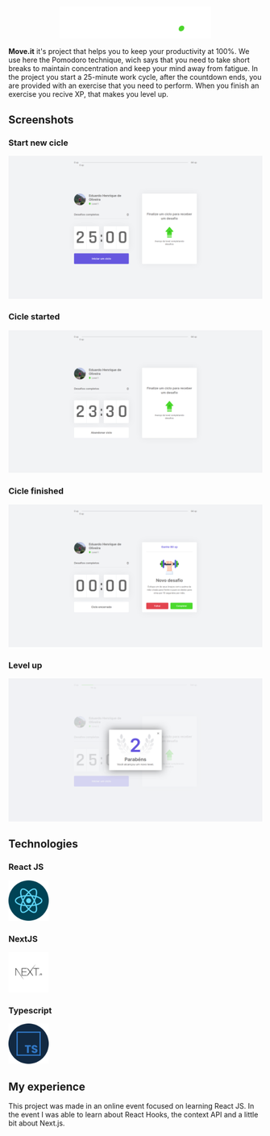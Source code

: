 <div align="center">
    <img src="public/full_logo.png" width="300px">
</div>

<strong>Move.it</strong> it's project that helps you to keep your productivity at 100%. We use here the Pomodoro technique, wich says that you need to take short breaks to maintain concentration and keep your mind away from fatigue. In the project you start a 25-minute work cycle, after the countdown ends, you are provided with an exercise that you need to perform. When you finish an exercise you recive XP, that makes you level up.

## Screenshots

### Start new cicle
<img src="public/screenshots/1.png">

### Cicle started
<img src="public/screenshots/2.png">

### Cicle finished
<img src="public/screenshots/3.png">

### Level up
<img src="public/screenshots/4.png">

## Technologies
### React JS
[<img src="public/react.png" width="80px">](https://reactjs.org/)

### NextJS
[<img src="public/next.png" width="80px">](https://nextjs.org/)

### Typescript
[<img src="public/typescript.png" width="80px">](https://www.typescriptlang.org/)

## My experience
This project was made in an online event focused on learning React JS. In the event I was able to learn about React Hooks, the context API and a little bit about Next.js.